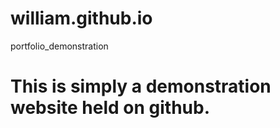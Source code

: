 # william.github.io
portfolio_demonstration

# This is simply a demonstration website held on github.
